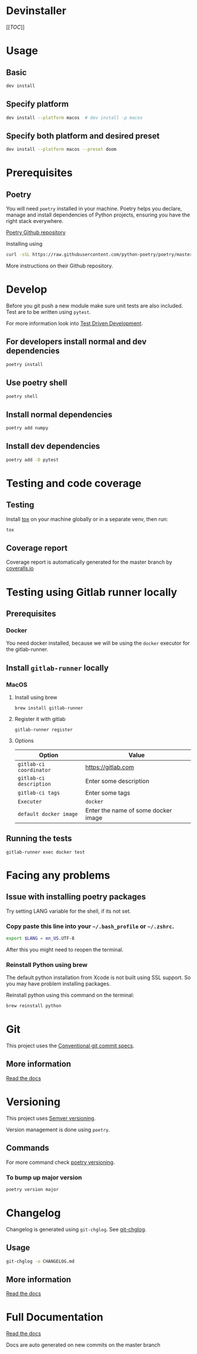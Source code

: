 # Devinstaller

[[_TOC_]]

# Usage

## Basic

```sh
dev install
```

## Specify platform

```sh
dev install --platform macos  # dev install -p macos
```

## Specify both platform and desired preset

```sh
dev install --platform macos --preset doom
```

# Prerequisites

## Poetry

You will need `poetry` installed in your machine. Poetry helps you declare, manage and install dependencies of Python projects, ensuring you have the right stack everywhere.

[Poetry Github repository](https://github.com/python-poetry/poetry)

Installing using

```sh
curl -sSL https://raw.githubusercontent.com/python-poetry/poetry/master/get-poetry.py | python
```

More instructions on their Github repository.

# Develop

Before you git push a new module make sure unit tests are also included. Test are to be written using `pytest`.

For more information look into [Test Driven Development](https://www.freecodecamp.org/news/test-driven-development-what-it-is-and-what-it-is-not-41fa6bca02a2/).

## For developers install normal and dev dependencies

```sh
poetry install
```

## Use poetry shell

```sh
poetry shell
```

## Install normal dependencies

```sh
poetry add numpy
```

## Install dev dependencies

```sh
poetry add -D pytest
```

# Testing and code coverage

## Testing

Install [tox](https://tox.readthedocs.io/en/latest/index.html) on your machine globally or in a separate venv, then run:

```sh
tox
```

## Coverage report

Coverage report is automatically generated for the master branch by [coveralls.io](https://coveralls.io/gitlab/justinekizhak/devinstaller)

# Testing using Gitlab runner locally

## Prerequisites

### Docker

You need docker installed, because we will be using the `docker` executor for the gitlab-runner.

## Install `gitlab-runner` locally

### MacOS

1.  Install using brew

    ```
    brew install gitlab-runner
    ```

2.  Register it with gitlab

    ```
    gitlab-runner register
    ```

3.  Options

    | Option                  | Value                               |
    | ----------------------- | ----------------------------------- |
    | `gitlab-ci coordinator` | <https://gitlab.com>                |
    | `gitlab-ci description` | Enter some description              |
    | `gitlab-ci tags`        | Enter some tags                     |
    | `Executer`              | `docker`                            |
    | `default docker image`  | Enter the name of some docker image |

## Running the tests

```
gitlab-runner exec docker test
```

# Facing any problems

## Issue with installing poetry packages

Try setting LANG variable for the shell, if its not set.

### Copy paste this line into your `~/.bash_profile` or `~/.zshrc`.

```sh
export $LANG = en_US.UTF-8
```

After this you might need to reopen the terminal.

### Reinstall Python using brew

The default python installation from Xcode is not built using SSL support. So you may have problem installing packages.

Reinstall python using this command on the terminal:

```sh
brew reinstall python
```

# Git

This project uses the [Conventional git commit specs](https://www.conventionalcommits.org/en/v1.0.0/).

## More information

[Read the docs](https://devinstaller.readthedocs.io/en/latest/)

# Versioning

This project uses [Semver versioning](https://semver.org/).

Version management is done using `poetry`.

## Commands

For more command check [poetry versioning](https://python-poetry.org/docs/cli/#version).

### To bump up major version

```sh
poetry version major
```

# Changelog

Changelog is generated using `git-chglog`. See [git-chglog](https://github.com/git-chglog/git-chglog).

## Usage

```sh
git-chglog -o CHANGELOG.md
```

## More information

[Read the docs](https://devinstaller.readthedocs.io/en/latest/)

# Full Documentation

[Read the docs](https://devinstaller.readthedocs.io/en/latest/)

Docs are auto generated on new commits on the master branch
